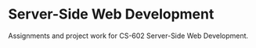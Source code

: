 # Server-Side Web Development

Assignments and project work for CS-602 Server-Side Web Development.
